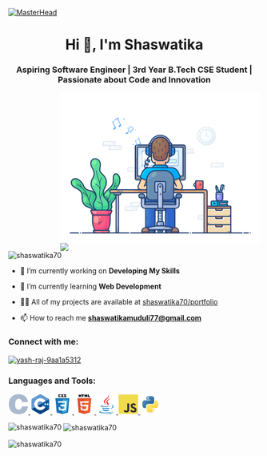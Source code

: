 [![MasterHead](https://user-images.githubusercontent.com/109351602/202650321-7f4da361-f98f-4345-8df4-adf352a11322.gif)](https://shaswatika70.io)
<h1 align="center">Hi 👋, I'm Shaswatika</h1>
<h3 align="center">Aspiring Software Engineer | 3rd Year B.Tech CSE Student | Passionate about Code and Innovation</h3>
<img align="right" alt"Coding" width="400" src="https://raw.githubusercontent.com/SupianIDz/SupianIDz/main/coding.gif">
<img align="right" alt"Coding" width="400" src="https://repository-images.githubusercontent.com/462900780/0a10af70-6cbf-46df-9071-0ff586a3b1d6">


<p align="left"> <img src="https://komarev.com/ghpvc/?username=shaswatika70&label=Profile%20views&color=0e75b6&style=flat" alt="shaswatika70" /> </p>

- 🔭 I’m currently working on **Developing My Skills**

- 🌱 I’m currently learning **Web Development**

- 👨‍💻 All of my projects are available at [shaswatika70/portfolio](https://shaswatika70.github.io/My-Portfolio/)

- 📫 How to reach me **shaswatikamuduli77@gmail.com**

<h3 align="left">Connect with me:</h3>
<p align="left">
<a href="https://linkedin.com/in/shaswatika70" target="blank"><img align="center" src="https://raw.githubusercontent.com/rahuldkjain/github-profile-readme-generator/master/src/images/icons/Social/linked-in-alt.svg" alt="yash-raj-9aa1a5312" height="30" width="40" /></a>

<h3 align="left">Languages and Tools:</h3>
<p align="left"> <a href="https://www.cprogramming.com/" target="_blank" rel="noreferrer"> <img src="https://raw.githubusercontent.com/devicons/devicon/master/icons/c/c-original.svg" alt="c" width="40" height="40"/> </a> <a href="https://www.w3schools.com/cpp/" target="_blank" rel="noreferrer"> <img src="https://raw.githubusercontent.com/devicons/devicon/master/icons/cplusplus/cplusplus-original.svg" alt="cplusplus" width="40" height="40"/> </a> <a href="https://www.w3schools.com/css/" target="_blank" rel="noreferrer"> <img src="https://raw.githubusercontent.com/devicons/devicon/master/icons/css3/css3-original-wordmark.svg" alt="css3" width="40" height="40"/> </a> <a href="https://www.w3.org/html/" target="_blank" rel="noreferrer"> <img src="https://raw.githubusercontent.com/devicons/devicon/master/icons/html5/html5-original-wordmark.svg" alt="html5" width="40" height="40"/> </a> <a href="https://www.java.com" target="_blank" rel="noreferrer"> <img src="https://raw.githubusercontent.com/devicons/devicon/master/icons/java/java-original.svg" alt="java" width="40" height="40"/> </a> <a href="https://developer.mozilla.org/en-US/docs/Web/JavaScript" target="_blank" rel="noreferrer"> <img src="https://raw.githubusercontent.com/devicons/devicon/master/icons/javascript/javascript-original.svg" alt="javascript" width="40" height="40"/> </a> <a href="https://www.python.org" target="_blank" rel="noreferrer"> <img src="https://raw.githubusercontent.com/devicons/devicon/master/icons/python/python-original.svg" alt="python" width="40" height="40"/> </a> </p>

<p><img align="left" src="https://github-readme-stats.vercel.app/api/top-langs?username=shaswatika70&show_icons=true&locale=en&layout=compact" alt="shaswatika70" /></p>

<p>&nbsp;<img align="center" src="https://github-readme-stats.vercel.app/api?username=shaswatika70&show_icons=true&locale=en" alt="shaswatika70" /></p>

<p><img align="center" src="https://github-readme-streak-stats.herokuapp.com/?user=shaswatika70&" alt="shaswatika70" /></p>
